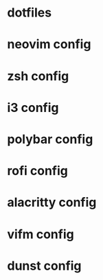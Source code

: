 # dotfiles

# neovim config

# zsh config

# i3 config

# polybar config

# rofi config

# alacritty config

# vifm config

# dunst config
